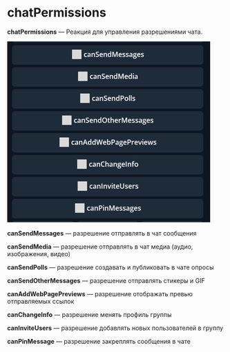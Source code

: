 # chatPermissions

**chatPermissions** — Реакция для управления разрешениями чата.


![](./1.png)

**canSendMessages** — разрешение отправлять в чат сообщения

**canSendMedia** — разрешение отправлять в чат медиа (аудио, изображения, видео)

**canSendPolls** — разрешение создавать и публиковать в чате опросы

**canSendOtherMessages** — разрешение отправлять стикеры и GIF

**canAddWebPagePreviews** — разрешение отображать превью отправляемых ссылок

**canChangeInfo** — разрешение менять профиль группы

**canInviteUsers** — разрешение добавлять новых пользователей в группу

**canPinMessage** — разрешение закреплять сообщения в чате





